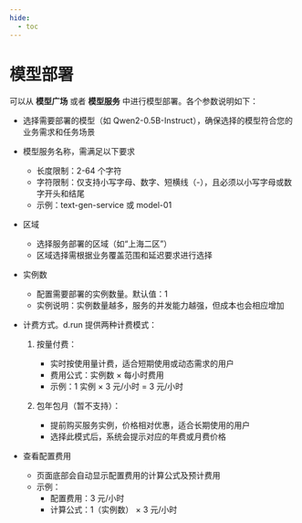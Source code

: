 ```yaml
---
hide:
  - toc
---
```


# 模型部署

可以从 **模型广场** 或者 **模型服务** 中进行模型部署。各个参数说明如下：

- 选择需要部署的模型（如 Qwen2-0.5B-Instruct），确保选择的模型符合您的业务需求和任务场景
- 模型服务名称，需满足以下要求
    - 长度限制：2-64 个字符
    - 字符限制：仅支持小写字母、数字、短横线（-），且必须以小写字母或数字开头和结尾
    - 示例：text-gen-service 或 model-01
- 区域
    - 选择服务部署的区域（如“上海二区”）
    - 区域选择需根据业务覆盖范围和延迟要求进行选择
- 实例数
    - 配置需要部署的实例数量。默认值：1
    - 实例说明：实例数量越多，服务的并发能力越强，但成本也会相应增加
- 计费方式。d.run 提供两种计费模式：

    1. 按量付费：

        - 实时按使用量计费，适合短期使用或动态需求的用户
        - 费用公式：实例数 × 每小时费用
        - 示例：1 实例 × 3 元/小时 = 3 元/小时

    2. 包年包月（暂不支持）：
    
        - 提前购买服务实例，价格相对优惠，适合长期使用的用户
        - 选择此模式后，系统会提示对应的年费或月费价格

- 查看配置费用

    - 页面底部会自动显示配置费用的计算公式及预计费用
    - 示例：
        - 配置费用：3 元/小时
        - 计算公式：1（实例数） × 3 元/小时
